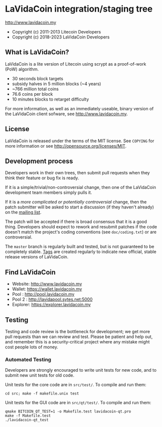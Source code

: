 LaVidaCoin integration/staging tree
================================

http://www.lavidacoin.my

* Copyright (c) 2011-2013 Litecoin Developers
* Copyright (c) 2018-2023 LaVidaCoin Developers

What is LaVidaCoin?
----------------

LaVidaCoin is a lite version of Litecoin using scrypt as a proof-of-work (PoW) algorithm.
 - 30 seconds block targets
 - subsidy halves in 5 million blocks (~4 years)
 - ~766 million total coins
 - 76.6 coins per block
 - 10 minutes blocks to retarget difficulty

For more information, as well as an immediately useable, binary version of
the LaVidaCoin client sofware, see http://www.lavidacoin.my.

License
-------

LaVidaCoin is released under the terms of the MIT license. See `COPYING` for more
information or see http://opensource.org/licenses/MIT.

Development process
-------------------

Developers work in their own trees, then submit pull requests when they think
their feature or bug fix is ready.

If it is a simple/trivial/non-controversial change, then one of the LaVidaCoin
development team members simply pulls it.

If it is a *more complicated or potentially controversial* change, then the patch
submitter will be asked to start a discussion (if they haven't already) on the
[mailing list](http://sourceforge.net/mailarchive/forum.php?forum_name=bitcoin-development).

The patch will be accepted if there is broad consensus that it is a good thing.
Developers should expect to rework and resubmit patches if the code doesn't
match the project's coding conventions (see `doc/coding.txt`) or are
controversial.

The `master` branch is regularly built and tested, but is not guaranteed to be
completely stable. [Tags](https://github.com/bitcoin/bitcoin/tags) are created
regularly to indicate new official, stable release versions of LaVidaCoin.

Find LaVidaCoin
---------------
* Website: http://www.lavidacoin.my
* Wallet: https://wallet.lavidacoin.my
* Pool : http://pool.lavidacoin.my
* Pool 2 : http://lavidapool.sytes.net:5000
* Explorer: https://explorer.lavidacoin.my

Testing
-------

Testing and code review is the bottleneck for development; we get more pull
requests than we can review and test. Please be patient and help out, and
remember this is a security-critical project where any mistake might cost people
lots of money.

### Automated Testing

Developers are strongly encouraged to write unit tests for new code, and to
submit new unit tests for old code.

Unit tests for the core code are in `src/test/`. To compile and run them:

    cd src; make -f makefile.unix test

Unit tests for the GUI code are in `src/qt/test/`. To compile and run them:

    qmake BITCOIN_QT_TEST=1 -o Makefile.test lavidacoin-qt.pro
    make -f Makefile.test
    ./lavidacoin-qt_test

